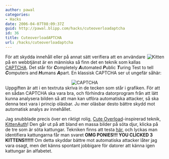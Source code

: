 ```yaml
---
author: pawal
categories:
- Hacks
date: 2006-04-07T08:09:37Z
guid: http://pawal.blipp.com/hacks/cuteoverloadaptcha
id: 36
title: CuteoverloadAPTCHA
url: /hacks/cuteoverloadaptcha
---
```


<img align="right" class="alightright" title="Kitten" alt="Kitten" src="http://blipp.com/misc/kitten.jpg" />För att skydda innehåll eller på annat sätt verifiera att en användare på en webbtjänst är en människa så finn det en teknik som kallas <a href="http://en.wikipedia.org/wiki/Captcha">CAPTCHA</a>. Det står för <em><strong>C</strong></em>ompletely <em><strong>A</strong></em>utomated <em><strong>P</strong></em>ublic <em><strong>T</strong></em>uring Test to tell <em><strong>C</strong></em>omputers and <em><strong>H</strong></em>umans <em><strong>A</strong></em>part. En klassisk CAPTCHA ser ut ungefär såhär:
<div align="left" style="text-align: center"><img title="CAPTCHA" alt="CAPTCHA" class="aligncenter" src="http://blipp.com/misc/captcha.png" /></div>
Uppgiften är att i en textruta skriva in de tecken som står i grafiken. För att en sådan CAPTCHA ska vara bra, och förhindra datorprogram från att lätt kunna analysera bilden så att man kan utföra automatiska attacker, så ska denna text vara i princip oläsbar. Ju mer oläsbar desto bättre skydd mot automatisk analys av innehållet.

Jag snubblade precis över en riktigt rolig, <a href="http://cuteoverload.com/">Cute Overload</a>-inspirerad teknik, <a href="http://www.thepcspy.com/articles/security/the_cutest_humantest_kittenauth">KittenAuth</a>! Den går ut på att bland en massa bilder på söta djur, klicka på de tre som är söta kattungar. Tekniken finns att testa <a href="http://www.thepcspy.com/kittenauthtest">här</a>, och lyckas man identifiera kattungarna får man svaret <strong><span class="ponies">OMG PONIES!!! YOU CLICKED 3 KITTENS!!!!!!</span></strong> Om detta skyddar bättre mot automatiska attacker låter jag vara osagt, men det känns spontant jobbigare för datorer att känna igen kattungar än alfabetet.